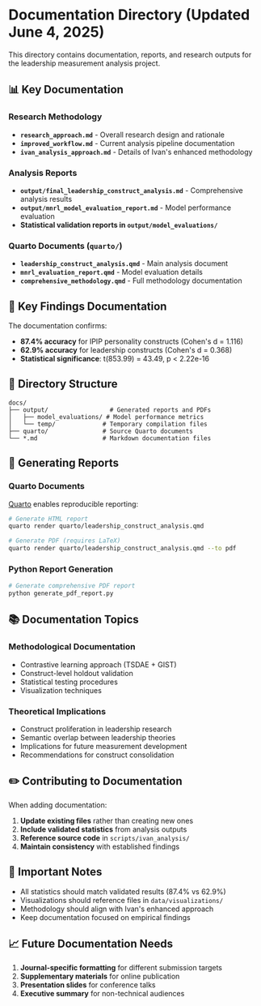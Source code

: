 # Documentation Directory (Updated June 4, 2025)

This directory contains documentation, reports, and research outputs for the leadership measurement analysis project.

## 📊 Key Documentation

### Research Methodology
- **`research_approach.md`** - Overall research design and rationale
- **`improved_workflow.md`** - Current analysis pipeline documentation
- **`ivan_analysis_approach.md`** - Details of Ivan's enhanced methodology

### Analysis Reports
- **`output/final_leadership_construct_analysis.md`** - Comprehensive analysis results
- **`output/mnrl_model_evaluation_report.md`** - Model performance evaluation
- **Statistical validation reports in `output/model_evaluations/`**

### Quarto Documents (`quarto/`)
- **`leadership_construct_analysis.qmd`** - Main analysis document
- **`mnrl_evaluation_report.qmd`** - Model evaluation details
- **`comprehensive_methodology.qmd`** - Full methodology documentation

## 🎯 Key Findings Documentation

The documentation confirms:
- **87.4% accuracy** for IPIP personality constructs (Cohen's d = 1.116)
- **62.9% accuracy** for leadership constructs (Cohen's d = 0.368)
- **Statistical significance**: t(853.99) = 43.49, p < 2.22e-16

## 📁 Directory Structure

```
docs/
├── output/                 # Generated reports and PDFs
│   ├── model_evaluations/ # Model performance metrics
│   └── temp/             # Temporary compilation files
├── quarto/               # Source Quarto documents
└── *.md                  # Markdown documentation files
```

## 🔧 Generating Reports

### Quarto Documents
[Quarto](https://quarto.org/) enables reproducible reporting:
```bash
# Generate HTML report
quarto render quarto/leadership_construct_analysis.qmd

# Generate PDF (requires LaTeX)
quarto render quarto/leadership_construct_analysis.qmd --to pdf
```

### Python Report Generation
```bash
# Generate comprehensive PDF report
python generate_pdf_report.py
```

## 📚 Documentation Topics

### Methodological Documentation
- Contrastive learning approach (TSDAE + GIST)
- Construct-level holdout validation
- Statistical testing procedures
- Visualization techniques

### Theoretical Implications
- Construct proliferation in leadership research
- Semantic overlap between leadership theories
- Implications for future measurement development
- Recommendations for construct consolidation

## ✏️ Contributing to Documentation

When adding documentation:
1. **Update existing files** rather than creating new ones
2. **Include validated statistics** from analysis outputs
3. **Reference source code** in `scripts/ivan_analysis/`
4. **Maintain consistency** with established findings

## 🚨 Important Notes

- All statistics should match validated results (87.4% vs 62.9%)
- Visualizations should reference files in `data/visualizations/`
- Methodology should align with Ivan's enhanced approach
- Keep documentation focused on empirical findings

## 📈 Future Documentation Needs

1. **Journal-specific formatting** for different submission targets
2. **Supplementary materials** for online publication
3. **Presentation slides** for conference talks
4. **Executive summary** for non-technical audiences 